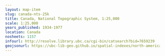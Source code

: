 ```yaml
---
layout: map-item 
slug: canada-nts-25k
title: Canada, National Topographic System, 1:25,000
scale: 1:25,000
years_published: 1934-1977
location: Canada
nosheets: 1157
infourl: http://resolve.library.ubc.ca/cgi-bin/catsearch?bid=7659239
geojsonurl: https://ubc-lib-geo.github.io/spatial-indexes/north-america/canada_25k_nts.geojson
---
```

